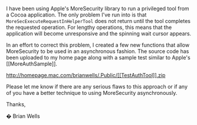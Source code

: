 

I have been using Apple's M<nowiki/>oreSecurity library to run a privileged tool from a Cocoa application. The only problem I've run into is that <code>M<nowiki/>oreSecExecuteRequestInHelperTool</code> does not return until the tool completes the requested operation. For lengthy operations, this means that the application will become unresponsive and the spinning wait cursor appears.

In an effort to correct this problem, I created a few new functions that allow M<nowiki/>oreSecurity to be used in an asynchronous fashion. The source code has been uploaded to my home page along with a sample test similar to Apple's [[MoreAuthSample]].

http://homepage.mac.com/brianwells/.Public/[[TestAuthTool]].zip

Please let me know if there are any serious flaws to this approach or if any of you have a better technique to using M<nowiki/>oreSecurity asynchronously.

Thanks,

� Brian Wells